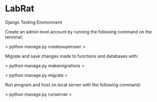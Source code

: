 # LabRat
Django Testing Environment

Create an admin level account by running the following command on the terminal: 

< python manage.py createsuperuser >

Migrate and save changes made to functions and databases with:

< python manage.py makemigrations >

< python manage.py migrate >

Run program and host on local server with the following command:

< python manage.py runserver >
